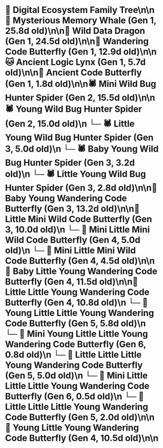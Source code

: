 # 🌳 Digital Ecosystem Family Tree\n\n🐋 Mysterious Memory Whale (Gen 1, 25.8d old)\n\n🐉 Wild Data Dragon (Gen 1, 24.5d old)\n\n🦋 Wandering Code Butterfly (Gen 1, 12.9d old)\n\n🐱 Ancient Logic Lynx (Gen 1, 5.7d old)\n\n🦋 Ancient Code Butterfly (Gen 1, 1.8d old)\n\n🕷️ Mini Wild Bug Hunter Spider (Gen 2, 15.5d old)\n\n🕷️ Young Wild Bug Hunter Spider (Gen 2, 15.0d old)\n  └─ 🕷️ Little Young Wild Bug Hunter Spider (Gen 3, 5.0d old)\n  └─ 🕷️ Baby Young Wild Bug Hunter Spider (Gen 3, 3.2d old)\n  └─ 🕷️ Little Young Wild Bug Hunter Spider (Gen 3, 2.8d old)\n\n🦋 Baby Young Wandering Code Butterfly (Gen 3, 13.2d old)\n\n🦋 Little Mini Wild Code Butterfly (Gen 3, 10.0d old)\n  └─ 🦋 Mini Little Mini Wild Code Butterfly (Gen 4, 5.0d old)\n  └─ 🦋 Mini Little Mini Wild Code Butterfly (Gen 4, 4.5d old)\n\n🦋 Baby Little Young Wandering Code Butterfly (Gen 4, 11.5d old)\n\n🦋 Little Little Young Wandering Code Butterfly (Gen 4, 10.8d old)\n  └─ 🦋 Young Little Little Young Wandering Code Butterfly (Gen 5, 5.8d old)\n    └─ 🦋 Mini Young Little Little Young Wandering Code Butterfly (Gen 6, 0.8d old)\n  └─ 🦋 Little Little Little Young Wandering Code Butterfly (Gen 5, 5.0d old)\n    └─ 🦋 Mini Little Little Little Young Wandering Code Butterfly (Gen 6, 0.5d old)\n  └─ 🦋 Little Little Little Young Wandering Code Butterfly (Gen 5, 2.0d old)\n\n🦋 Young Little Young Wandering Code Butterfly (Gen 4, 10.5d old)\n\n